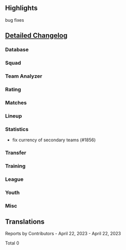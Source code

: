 

## Highlights

bug fixes 

## [Detailed Changelog](https://github.com/akasolace/HO/issues?q=milestone%3A8.0)

### Database

### Squad

### Team Analyzer

### Rating

### Matches

### Lineup

### Statistics
* fix currency of secondary teams (#1856)

### Transfer

### Training

### League

### Youth

### Misc

## Translations

Reports by Contributors - April 22, 2023 - April 22, 2023

Total 0